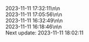 2023-11-11 17:32:11\n\n  
2023-11-11 17:05:56\n\n  
2023-11-11 16:32:49\n\n  
2023-11-11 16:18:46\n\n  
Next update: 2023-11-11 18:02:11
